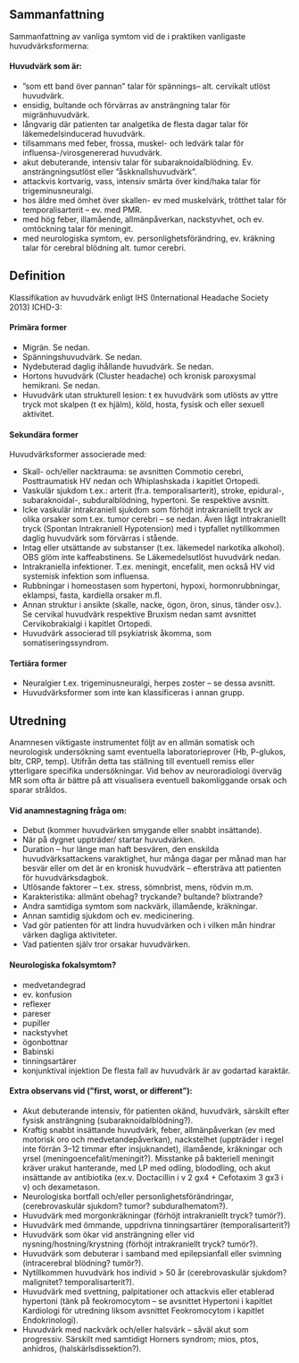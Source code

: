 ## Sammanfattning

Sammanfattning av vanliga symtom vid de i praktiken vanligaste huvudvärksformerna:

#### Huvudvärk som är:

- ”som ett band över pannan” talar för spännings– alt. cervikalt utlöst huvudvärk.
- ensidig, bultande och förvärras av ansträngning talar för migränhuvudvärk.
- långvarig där patienten tar analgetika de flesta dagar talar för läkemedelsinducerad huvudvärk.
- tillsammans med feber, frossa, muskel- och ledvärk talar för influensa-/virosgenererad huvudvärk.
- akut debuterande, intensiv talar för subaraknoidalblödning. Ev. ansträngningsutlöst eller ”åskknallshuvudvärk”. 
- attackvis kortvarig, vass, intensiv smärta över kind/haka talar för trigeminusneuralgi.
- hos äldre med ömhet över skallen- ev med muskelvärk, trötthet talar för temporalisarterit – ev. med PMR.
- med hög feber, illamående, allmänpåverkan, nackstyvhet, och ev. omtöckning talar för meningit.
- med neurologiska symtom, ev. personlighetsförändring, ev. kräkning talar för cerebral blödning alt. tumor cerebri. 

## Definition

Klassifikation av huvudvärk enligt IHS (International Headache Society 2013) ICHD-3:

#### Primära former

- Migrän. Se nedan.
- Spänningshuvudvärk. Se nedan.
- Nydebuterad daglig ihållande huvudvärk. Se nedan.
- Hortons huvudvärk (Cluster headache) och kronisk paroxysmal hemikrani. Se nedan.
- Huvudvärk utan strukturell lesion: t ex huvudvärk som utlösts av yttre tryck mot skalpen (t ex hjälm), köld, hosta, fysisk och eller sexuell aktivitet.

#### Sekundära former

Huvudvärksformer associerade med:
- Skall- och/eller nacktrauma: se avsnitten Commotio cerebri, Posttraumatisk HV nedan och Whiplashskada i kapitlet Ortopedi.
- Vaskulär sjukdom t.ex.: arterit (fr.a. temporalisarterit), stroke, epidural-, subaraknoidal-, subduralblödning, hypertoni. Se respektive avsnitt.
- Icke vaskulär intrakraniell sjukdom som förhöjt intrakraniellt tryck av olika orsaker som t.ex. tumor cerebri – se nedan. Även lågt intrakraniellt tryck (Spontan Intrakraniell Hypotension) med i typfallet nytillkommen daglig huvudvärk som förvärras i stående.
- Intag eller utsättande av substanser (t.ex. läkemedel narkotika alkohol). OBS glöm inte kaffeabstinens. Se Läkemedelsutlöst huvudvärk nedan.
- Intrakraniella infektioner. T.ex. meningit, encefalit, men också HV vid systemisk infektion som influensa.
- Rubbningar i homeostasen som hypertoni, hypoxi, hormonrubbningar, eklampsi, fasta, kardiella orsaker m.fl.
- Annan struktur i ansikte (skalle, nacke, ögon, öron, sinus, tänder osv.). Se cervikal huvudvärk respektive Bruxism nedan samt avsnittet Cervikobrakialgi i kapitlet Ortopedi.
- Huvudvärk associerad till psykiatrisk åkomma, som somatiseringssyndrom.

#### Tertiära former

- Neuralgier t.ex. trigeminusneuralgi, herpes zoster – se dessa avsnitt.
- Huvudvärksformer som inte kan klassificeras i annan grupp.

## Utredning

Anamnesen viktigaste instrumentet följt av en allmän somatisk och neurologisk undersökning samt eventuella laboratorieprover (Hb, P-glukos, bltr, CRP, temp). Utifrån detta tas ställning till eventuell remiss eller ytterligare specifika undersökningar. Vid behov av neuroradiologi överväg MR som ofta är bättre på att visualisera eventuell bakomliggande orsak och sparar stråldos.

#### Vid anamnestagning fråga om:

- Debut (kommer huvudvärken smygande eller snabbt insättande).
- När på dygnet uppträder/ startar huvudvärken.
- Duration – hur länge man haft besvären, den enskilda huvudvärksattackens varaktighet, hur många dagar per månad man har besvär eller om det är en kronisk huvudvärk – eftersträva att patienten för huvudvärksdagbok.
- Utlösande faktorer – t.ex. stress, sömnbrist, mens, rödvin m.m.
- Karakteristika: allmänt obehag? tryckande? bultande? blixtrande?
- Andra samtidiga symtom som nackvärk, illamående, kräkningar.
- Annan samtidig sjukdom och ev. medicinering.
- Vad gör patienten för att lindra huvudvärken och i vilken mån hindrar värken dagliga aktiviteter.
- Vad patienten själv tror orsakar huvudvärken.

#### Neurologiska fokalsymtom?

- medvetandegrad
- ev. konfusion
- reflexer
- pareser
- pupiller
- nackstyvhet
- ögonbottnar
- Babinski
- tinningsartärer
- konjunktival injektion
De flesta fall av huvudvärk är av godartad karaktär.

#### Extra observans vid (”first, worst, or different”):

- Akut debuterande intensiv, för patienten okänd, huvudvärk, särskilt efter fysisk ansträngning (subaraknoidalblödning?).
- Kraftig snabbt insättande huvudvärk, feber, allmänpåverkan (ev med motorisk oro och medvetandepåverkan), nackstelhet (uppträder i regel inte förrän 3–12 timmar efter insjuknandet), illamående, kräkningar och yrsel (meningoencefalit/meningit?). Misstanke på bakteriell meningit kräver urakut hanterande, med LP med odling, blododling, och akut insättande av antibiotika (ex.v. Doctacillin i v 2 gx4 + Cefotaxim 3 gx3 i v) och dexametason.
- Neurologiska bortfall och/eller personlighetsförändringar, (cerebrovaskulär sjukdom? tumor? subduralhematom?).
- Huvudvärk med morgonkräkningar (förhöjt intrakraniellt tryck? tumör?).
- Huvudvärk med ömmande, uppdrivna tinningsartärer (temporalisarterit?)
- Huvudvärk som ökar vid ansträngning eller vid nysning/hostning/krystning (förhöjt intrakraniellt tryck? tumör?).
- Huvudvärk som debuterar i samband med epilepsianfall eller svimning (intracerebral blödning? tumör?).
- Nytillkommen huvudvärk hos individ > 50 år (cerebrovaskulär sjukdom? malignitet? temporalisarterit?).
- Huvudvärk med svettning, palpitationer och attackvis eller etablerad hypertoni (tänk på feokromocytom – se avsnittet Hypertoni i kapitlet Kardiologi för utredning liksom avsnittet Feokromocytom i kapitlet Endokrinologi).
- Huvudvärk med nackvärk och/eller halsvärk – såväl akut som progressiv. Särskilt med samtidigt Horners syndrom; mios, ptos, anhidros, (halskärlsdissektion?).

